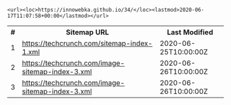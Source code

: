 ```
<url><loc>https://innowebka.github.io/34/</loc><lastmod>2020-06-17T11:07:58+00:00</lastmod></url>
```
<div id="content">
  <table>
    <tbody>
      <tr>
        <th>#</th>
        <th>Sitemap URL</th>
        <th>Last Modified</th>
      </tr>
      <tr>
        <td>1</td>
        <td><a href="https://techcrunch.com/sitemap-index-1.xml">https://techcrunch.com/sitemap-index-1.xml</a></td><td>2020-06-25T10:00:00Z</td></tr>
      <tr class="odd">
        <td>2</td>
        <td><a href="https://techcrunch.com/image-sitemap-index-3.xml">https://techcrunch.com/image-sitemap-index-3.xml</a></td><td>2020-06-26T10:00:00Z</td>
      <tr class="odd">
        <td>3</td>
        <td><a href="https://techcrunch.com/image-sitemap-index-3.xml">https://techcrunch.com/image-sitemap-index-3.xml</a></td><td>2020-06-26T10:00:00Z</td>
      </tr>
    </tbody>
  </table>
</div>
